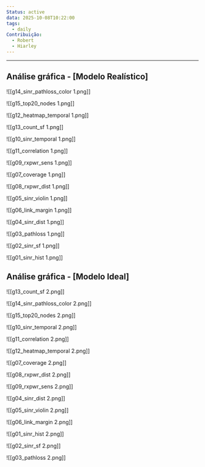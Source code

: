```yaml
---
Status: active
data: 2025-10-08T10:22:00
tags:
  - daily
Contribuição:
  - Robert
  - Hiarley
---
```

---

## Análise gráfica - [Modelo Realístico]

 ![[g14_sinr_pathloss_color 1.png]]

![[g15_top20_nodes 1.png]]

![[g12_heatmap_temporal 1.png]]

![[g13_count_sf 1.png]]

![[g10_sinr_temporal 1.png]]

![[g11_correlation 1.png]]

![[g09_rxpwr_sens 1.png]]

![[g07_coverage 1.png]]

![[g08_rxpwr_dist 1.png]]

![[g05_sinr_violin 1.png]]

![[g06_link_margin 1.png]]

![[g04_sinr_dist 1.png]]

![[g03_pathloss 1.png]]

![[g02_sinr_sf 1.png]]

![[g01_sinr_hist 1.png]]


## Análise gráfica - [Modelo Ideal]


![[g13_count_sf 2.png]]

![[g14_sinr_pathloss_color 2.png]]

![[g15_top20_nodes 2.png]]

![[g10_sinr_temporal 2.png]]

![[g11_correlation 2.png]]

![[g12_heatmap_temporal 2.png]]

![[g07_coverage 2.png]]

![[g08_rxpwr_dist 2.png]]

![[g09_rxpwr_sens 2.png]]

![[g04_sinr_dist 2.png]]

![[g05_sinr_violin 2.png]]

![[g06_link_margin 2.png]]

![[g01_sinr_hist 2.png]]

![[g02_sinr_sf 2.png]]

![[g03_pathloss 2.png]]
